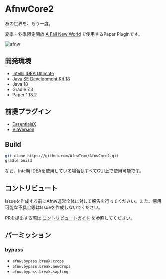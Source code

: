 # AfnwCore2

あの世界を、もう一度。

夏季・冬季限定開放 [A Fall New World](https://www.azisaba.net/server-intro/a-fall-new-world/) で使用するPaper Pluginです。

![afnw](https://media.discordapp.net/attachments/911757060083970058/912641570468155402/unknown.png?width=1166&height=656)

## 開発環境

- [Intellij IDEA Ultimate](https://www.jetbrains.com/idea/)
- [Java SE Development Kit 18](https://www.oracle.com/java/technologies/javase/jdk18-archive-downloads.html)
- Java 18
- Gradle 7.3
- Paper 1.18.2

## 前提プラグイン

- [EssentialsX](https://essentialsx.net/downloads.html)
- [ViaVersion](https://www.spigotmc.org/resources/viaversion.19254/)

## Build

```sh 
git clone https://github.com/AfnwTeam/AfnwCore2.git
gradle build
```

なお、Intellij IDEAを使用している場合はすべてGUI上で使用可能です。

## コントリビュート

Issueを作成する前にAfnw運営全体に対して報告を行ってください。また、悪用可能な不具合等はIssueを作成しないでください。

PRを提出する際は [コントリビュートガイド](./CONTRIBUTING.md) を参照してください。

## パーミッション

### bypass

- `afnw.bypass.break.crops`
- `afnw.bypass.break.newCrops`
- `afnw.bypass.break.sapling`
